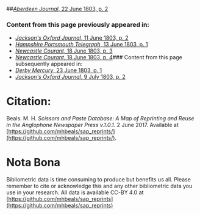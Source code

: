 ##[*Aberdeen Journal*, 22 June 1803, p. 2](https://mhbeals.github.io/sap_html/Aberdeen-Journal/Aberdeen-Journal-22-June-1803-p-2)

### Content from this page previously appeared in:
+ [*Jackson's Oxford Journal*, 11 June 1803, p. 2](https://mhbeals.github.io/sap_html/Jackson's-Oxford-Journal/Jackson's-Oxford-Journal-11-June-1803-p-2)
+ [*Hampshire Portsmouth Telegraph*, 13 June 1803, p. 1](https://mhbeals.github.io/sap_html/Hampshire-Portsmouth-Telegraph/Hampshire-Portsmouth-Telegraph-13-June-1803-p-1)
+ [*Newcastle Courant*, 18 June 1803, p. 3](https://mhbeals.github.io/sap_html/Newcastle-Courant/Newcastle-Courant-18-June-1803-p-3)
+ [*Newcastle Courant*, 18 June 1803, p. 4](https://mhbeals.github.io/sap_html/Newcastle-Courant/Newcastle-Courant-18-June-1803-p-4)### Content from this page subsequently appeared in:
+ [*Derby Mercury*, 23 June 1803, p. 1](https://mhbeals.github.io/sap_html/Derby-Mercury/Derby-Mercury-23-June-1803-p-1)
+ [*Jackson's Oxford Journal*, 9 July 1803, p. 2](https://mhbeals.github.io/sap_html/Jackson's-Oxford-Journal/Jackson's-Oxford-Journal-9-July-1803-p-2)
                    
# Citation: 

Beals. M. H. *Scissors and Paste Database: A Map of Reprinting and Reuse in the Anglophone Newspaper Press v.1.0.1.* 2 June 2017. Available at [https://github.com/mhbeals/sap_reprints/](https://github.com/mhbeals/sap_reprints/). 
                    
# Nota Bona

Bibliometric data is time consuming to produce but benefits us all. Please remember to cite or acknowledge this and any other bibliometric data you use in your research. All data is available CC-BY 4.0 at [https://github.com/mhbeals/sap_reprints](https://github.com/mhbeals/sap_reprints)